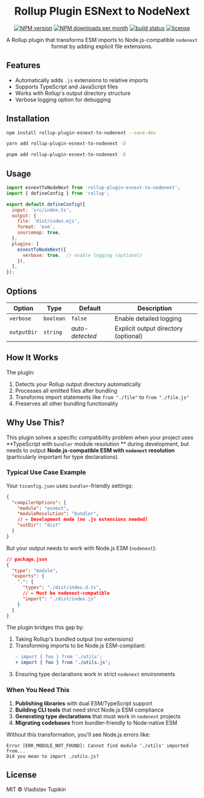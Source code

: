 <div align="center">
  <h1>Rollup Plugin ESNext to NodeNext</h1>
  <a href="https://www.npmjs.com/package/rollup-plugin-esnext-to-nodenext" target="_blank" rel="noopener noreferrer"><img alt="NPM version" src="https://img.shields.io/npm/v/rollup-plugin-esnext-to-nodenext.svg?maxAge=3600&style=flat-square" /></a>
  <a href="https://www.npmjs.com/package/rollup-plugin-esnext-to-nodenext" target="_blank" rel="noopener noreferrer"><img alt="NPM downloads per month" src="https://img.shields.io/npm/dm/rollup-plugin-esnext-to-nodenext.svg?maxAge=3600&style=flat-square" /></a>
  <a href="https://github.com/mrrefactoring/rollup-plugin-esnext-to-nodenext/blob/master/.github/workflows/build.yml" target="_blank" rel="noopener noreferrer"><img alt="build status" src="https://img.shields.io/github/actions/workflow/status/mrrefactoring/rollup-plugin-esnext-to-nodenext/.github/workflows/build.yml?branch=master&style=flat-square"></a>
  <a href="https://github.com/mrrefactoring/rollup-plugin-esnext-to-nodenext/blob/master/LICENSE" target="_blank" rel="noopener noreferrer"><img alt="license" src="https://img.shields.io/github/license/mrrefactoring/rollup-plugin-esnext-to-nodenext?color=green&style=flat-square"/></a>

<span>A Rollup plugin that transforms ESM imports to Node.js-compatible `nodenext` format by adding explicit file extensions.</span>
</div>

## Features

- Automatically adds `.js` extensions to relative imports
- Supports TypeScript and JavaScript files
- Works with Rollup's output directory structure
- Verbose logging option for debugging

## Installation

```bash
npm install rollup-plugin-esnext-to-nodenext --save-dev
```

```bash
yarn add rollup-plugin-esnext-to-nodenext -D
```

```bash
pnpm add rollup-plugin-esnext-to-nodenext -D
```

## Usage

```javascript
import esnextToNodeNext from 'rollup-plugin-esnext-to-nodenext';
import { defineConfig } from 'rollup';

export default defineConfig({
  input: 'src/index.ts',
  output: {
    file: 'dist/index.mjs',
    format: 'esm',
    sourcemap: true,
  },
  plugins: [
    esnextToNodeNext({
      verbose: true,  // enable logging (optional)
    }),
  ],
});
```

## Options

| Option      | Type      | Default         | Description                          |
|-------------|-----------|-----------------|--------------------------------------|
| `verbose`   | `boolean` | `false`         | Enable detailed logging              |
| `outputDir` | `string`  | *auto-detected* | Explicit output directory (optional) |

## How It Works

The plugin:

1. Detects your Rollup output directory automatically
2. Processes all emitted files after bundling
3. Transforms import statements like `from "./file"` to `from "./file.js"`
4. Preserves all other bundling functionality

## Why Use This?

This plugin solves a specific compatibility problem when your project uses **TypeScript with `bundler` module resolution
** during development, but needs to output **Node.js-compatible ESM with `nodenext` resolution** (particularly important
for type declarations).

### Typical Use Case Example

Your `tsconfig.json` uses `bundler`-friendly settings:

```json
{
  "compilerOptions": {
    "module": "esnext",
    "moduleResolution": "bundler",
    // ← Development mode (no .js extensions needed)
    "outDir": "dist"
  }
}
```

But your output needs to work with Node.js ESM (`nodenext`):

```json
// package.json
{
  "type": "module",
  "exports": {
    ".": {
      "types": "./dist/index.d.ts",
      // ← Must be nodenext-compatible
      "import": "./dist/index.js"
    }
  }
}
```

The plugin bridges this gap by:

1. Taking Rollup's bundled output (no extensions)
2. Transforming imports to be Node.js ESM-compliant:
   ```diff
   - import { foo } from './utils';
   + import { foo } from './utils.js';
   ```
3. Ensuring type declarations work in strict `nodenext` environments

### When You Need This

1. **Publishing libraries** with dual ESM/TypeScript support
2. **Building CLI tools** that need strict Node.js ESM compliance
3. **Generating type declarations** that must work in `nodenext` projects
4. **Migrating codebases** from bundler-friendly to Node-native ESM

Without this transformation, you'll see Node.js errors like:

```
Error [ERR_MODULE_NOT_FOUND]: Cannot find module './utils' imported from...
Did you mean to import ./utils.js?
```

## License

MIT © Vladislav Tupikin
